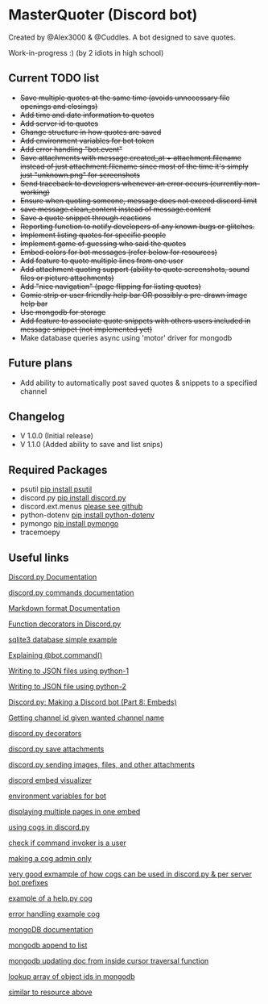 # MasterQuoter (Discord bot)
Created by @Alex3000 & @Cuddles. A bot designed to save quotes.

Work-in-progress :) (by 2 idiots in high school)

## Current TODO list
- ~~Save multiple quotes at the same time (avoids unnecessary file openings and closings)~~
- ~~Add time and date information to quotes~~
- ~~Add server id to quotes~~
- ~~Change structure in how quotes are saved~~
- ~~Add environment variables for bot token~~
- ~~Add error handling "bot.event"~~
- ~~Save attachments with message.created_at + attachment.filename instead of just attachment.filename since most of the time it's simply just "unknown.png" for screenshots~~
- ~~Send traceback to developers whenever an error occurs (currently non-working)~~
- ~~Ensure when quoting someone, message does not exceed discord limit~~
- ~~save message.clean_content instead of message.content~~
- ~~Save a quote snippet through reactions~~
- ~~Reporting function to notify developers of any known bugs or glitches.~~
- ~~Implement listing quotes for specific people~~
- ~~Implement game of guessing who said the quotes~~
- ~~Embed colors for bot messages (refer below for resources)~~
- ~~Add feature to quote multiple lines from one user~~
- ~~Add attachment quoting support (ability to quote screenshots, sound files or picture attachments)~~
- ~~Add "nice navigation" (page flipping for listing quotes)~~
- ~~Comic strip or user friendly help bar OR possibly a pre-drawn image help bar~~
- ~~Use mongodb for storage~~
- ~~Add feature to associate quote snippets with others users included in message snippet (not implemented yet)~~
- Make database queries async using 'motor' driver for mongodb

## Future plans
- Add ability to automatically post saved quotes & snippets to a specified channel

## Changelog
- V 1.0.0 (Initial release)
- V 1.1.0 (Added ability to save and list snips)

## Required Packages
- psutil [pip install psutil](https://pypi.org/project/psutil/)
- discord.py [pip install discord.py](https://pypi.org/project/discord.py/)
- discord.ext.menus [please see github](https://github.com/Rapptz/discord-ext-menus)
- python-dotenv [pip install python-dotenv](https://pypi.org/project/python-dotenv/)
- pymongo [pip install pymongo](https://pypi.org/project/pymongo/)
- tracemoepy

## Useful links
[Discord.py Documentation](https://discordpy.readthedocs.io/en/latest/)

[discord.py commands documentation](https://discordpy.readthedocs.io/en/latest/ext/commands/commands.html)

[Markdown format Documentation](https://www.markdownguide.org/basic-syntax/)

[Function decorators in Discord.py](https://medium.com/@cantsayihave/decorators-in-discord-py-e44ce3a1aae5)

[sqlite3 database simple example](https://docs.python.org/3/library/sqlite3.html)

[Explaining @bot.command()](https://medium.com/better-programming/how-to-make-discord-bot-commands-in-python-2cae39cbfd55)

[Writing to JSON files using python-1](https://stackabuse.com/reading-and-writing-json-to-a-file-in-python/)

[Writing to JSON file using python-2](https://www.geeksforgeeks.org/append-to-json-file-using-python/)

[Discord.py: Making a Discord bot (Part 8: Embeds)](https://www.youtube.com/watch?v=XKQWxAaRgG0)

[Getting channel id given wanted channel name](https://stackoverflow.com/questions/63321098/is-it-possible-to-get-channel-id-by-name-in-discord-py)

[discord.py decorators](https://medium.com/@cantsayihave/decorators-in-discord-py-e44ce3a1aae5)

[discord.py save attachments](https://www.reddit.com/r/Discord_Bots/comments/eojofe/py_saving_posted_images/)

[discord.py sending images, files, and other attachments](https://discordpy.readthedocs.io/en/latest/faq.html#how-do-i-upload-an-image)

[discord embed visualizer](https://leovoel.github.io/embed-visualizer/)

[environment variables for bot](https://morioh.com/p/c23c88dd2374)

[displaying multiple pages in one embed](https://stackoverflow.com/questions/63882175/making-embeds-of-more-than-one-page-using-discord-py)

[using cogs in discord.py](https://www.youtube.com/watch?v=vQw8cFfZPx0)

[check if command invoker is a user](https://discordpy.readthedocs.io/en/latest/ext/commands/api.html?highlight=check#discord.ext.commands.check)

[making a cog admin only](https://stackoverflow.com/questions/63081648/how-to-make-a-discord-py-cog-admin-only)

[very good exmample of how cogs can be used in discord.py & per server bot prefixes](https://gist.github.com/EvieePy/d78c061a4798ae81be9825468fe146be)

[example of a help.py cog](https://gist.github.com/OneEyedKnight/41ba697ae4284dc5b4ea15c09fb1e730)

[error handling example cog](https://gist.github.com/AileenLumina/510438b241c16a2960e9b0b014d9ed06)

[mongoDB documentation](https://docs.mongodb.com/manual/introduction/)

[mongodb append to list](https://stackoverflow.com/questions/33189258/append-item-to-mongodb-document-array-in-pymongo-without-re-insertion)

[mongodb updating doc from inside cursor traversal function](https://stackoverflow.com/questions/49611271/can-i-update-a-mongo-document-from-inside-a-cursor-traversal-function)

[lookup array of object ids in mongodb](https://www.tutorialspoint.com/perform-lookup-to-array-of-object-id-s-in-mongodb)

[similar to resource above](https://stackoverflow.com/questions/34967482/lookup-on-objectids-in-an-array)